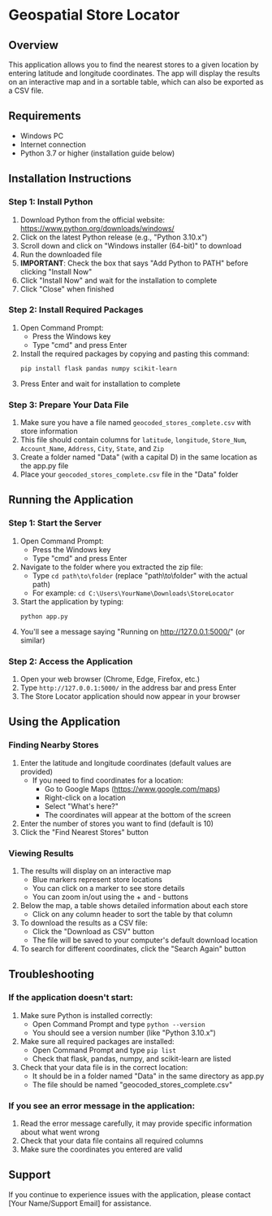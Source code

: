 # Geospatial Store Locator

## Overview
This application allows you to find the nearest stores to a given location by entering latitude and longitude coordinates. The app will display the results on an interactive map and in a sortable table, which can also be exported as a CSV file.

## Requirements
- Windows PC
- Internet connection
- Python 3.7 or higher (installation guide below)

## Installation Instructions

### Step 1: Install Python
1. Download Python from the official website: https://www.python.org/downloads/windows/
2. Click on the latest Python release (e.g., "Python 3.10.x")
3. Scroll down and click on "Windows installer (64-bit)" to download
4. Run the downloaded file
5. **IMPORTANT**: Check the box that says "Add Python to PATH" before clicking "Install Now"
6. Click "Install Now" and wait for the installation to complete
7. Click "Close" when finished

### Step 2: Install Required Packages
1. Open Command Prompt:
   - Press the Windows key
   - Type "cmd" and press Enter
2. Install the required packages by copying and pasting this command:
   ```
   pip install flask pandas numpy scikit-learn
   ```
3. Press Enter and wait for installation to complete

### Step 3: Prepare Your Data File
1. Make sure you have a file named `geocoded_stores_complete.csv` with store information
2. This file should contain columns for `latitude`, `longitude`, `Store_Num`, `Account_Name`, `Address`, `City`, `State`, and `Zip`
3. Create a folder named "Data" (with a capital D) in the same location as the app.py file
4. Place your `geocoded_stores_complete.csv` file in the "Data" folder

## Running the Application

### Step 1: Start the Server
1. Open Command Prompt:
   - Press the Windows key
   - Type "cmd" and press Enter
2. Navigate to the folder where you extracted the zip file:
   - Type `cd path\to\folder` (replace "path\to\folder" with the actual path)
   - For example: `cd C:\Users\YourName\Downloads\StoreLocator`
3. Start the application by typing:
   ```
   python app.py
   ```
4. You'll see a message saying "Running on http://127.0.0.1:5000/" (or similar)

### Step 2: Access the Application
1. Open your web browser (Chrome, Edge, Firefox, etc.)
2. Type `http://127.0.0.1:5000/` in the address bar and press Enter
3. The Store Locator application should now appear in your browser

## Using the Application

### Finding Nearby Stores
1. Enter the latitude and longitude coordinates (default values are provided)
   - If you need to find coordinates for a location:
     - Go to Google Maps (https://www.google.com/maps)
     - Right-click on a location
     - Select "What's here?"
     - The coordinates will appear at the bottom of the screen
2. Enter the number of stores you want to find (default is 10)
3. Click the "Find Nearest Stores" button

### Viewing Results
1. The results will display on an interactive map
   - Blue markers represent store locations
   - You can click on a marker to see store details
   - You can zoom in/out using the + and - buttons
2. Below the map, a table shows detailed information about each store
   - Click on any column header to sort the table by that column
3. To download the results as a CSV file:
   - Click the "Download as CSV" button
   - The file will be saved to your computer's default download location
4. To search for different coordinates, click the "Search Again" button

## Troubleshooting

### If the application doesn't start:
1. Make sure Python is installed correctly:
   - Open Command Prompt and type `python --version`
   - You should see a version number (like "Python 3.10.x")
2. Make sure all required packages are installed:
   - Open Command Prompt and type `pip list`
   - Check that flask, pandas, numpy, and scikit-learn are listed
3. Check that your data file is in the correct location:
   - It should be in a folder named "Data" in the same directory as app.py
   - The file should be named "geocoded_stores_complete.csv"

### If you see an error message in the application:
1. Read the error message carefully, it may provide specific information about what went wrong
2. Check that your data file contains all required columns
3. Make sure the coordinates you entered are valid

## Support
If you continue to experience issues with the application, please contact [Your Name/Support Email] for assistance.
